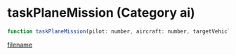 # taskPlaneMission (Category ai)

```js
function taskPlaneMission(pilot: number, aircraft: number, targetVehicle: number, targetPed: number, destinationX: number, destinationY: number, destinationZ: number, missionFlag: number, angularDrag: number, unk: number, targetHeading: number, maxZ: number, minZ: number): void
```

[filename](taskPlaneMission_m.md ':include')